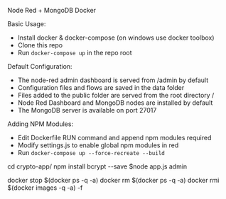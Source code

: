 Node Red + MongoDB Docker

Basic Usage:

- Install docker & docker-compose (on windows use docker toolbox)
- Clone this repo
- Run `docker-compose up` in the repo root

Default Configuration:

- The node-red admin dashboard is served from /admin by default
- Configuration files and flows are saved in the data folder
- Files added to the public folder are served from the root directory /
- Node Red Dashboard and MongoDB nodes are installed by default
- The MongoDB server is available on port 27017


Adding NPM Modules:

- Edit Dockerfile RUN command and append npm modules required
- Modify settings.js to enable global npm modules in red
- Run `docker-compose up --force-recreate --build`

cd crypto-app/
npm install bcrypt --save
$node app.js admin

docker stop $(docker ps -q -a)
docker rm $(docker ps -q -a)
docker rmi $(docker images -q -a) -f
